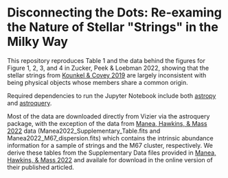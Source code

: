 # Disconnecting the Dots: Re-examing the Nature of Stellar "Strings" in the Milky Way

This repository reproduces Table 1 and the data behind the figures for Figure 1, 2, 3, and 4 in Zucker, Peek & Loebman 2022, showing that the stellar strings from [Kounkel & Covey 2019](https://doi.org/10.3847/1538-3881/ab339a) are largely inconsistent with being physical objects whose members share a common origin. 

Required dependencies to run the Jupyter Notebook include both [astropy](https://docs.astropy.org/en/stable/install.html) and [astroquery](https://astroquery.readthedocs.io/en/latest/#installation). 

Most of the data are downloaded directly from Vizier via the astroquery package, with the exception of the data from [Manea, Hawkins, & Mass 2022]( https://doi.org/10.1093/mnras/stac236) data (Manea2022_Supplementary_Table.fits and Manea2022_M67_dispersion.fits) which contains the intrinsic abundance information for a sample of strings and the M67 cluster, respectively. We derive these tables from the Supplementary Data files provided in [Manea, Hawkins, & Mass 2022]( https://doi.org/10.1093/mnras/stac236) and availale for download in the online version of their published articled.  

